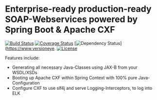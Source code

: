 Enterprise-ready production-ready SOAP-Webservices powered by Spring Boot & Apache CXF
=============================
[![Build Status](https://travis-ci.org/jonashackt/spring-boot-starter-cxf.svg?branch=master)](https://travis-ci.org/jonashackt/spring-boot-starter-cxf)
[![Coverage Status](https://coveralls.io/repos/jonashackt/spring-boot-starter-cxf/badge.svg)](https://coveralls.io/r/jonashackt/spring-boot-starter-cxf)
[![Dependency Status](https://www.versioneye.com/user/projects/56cc650818b27104252de8f6/badge.svg?style=flat)](https://www.versioneye.
[![License](http://img.shields.io/:license-apache-blue.svg)](http://www.apache.org/licenses/LICENSE-2.0.html)


Features include:

* Generating all necessary Java-Classes using JAX-B from your WSDL/XSDs
* Booting up Apache CXF within Spring Context with 100% pure Java-Configuration
* Configure CXF to use slf4j and serve Logging-Interceptors, to log into ELK
